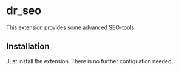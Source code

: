 # dr_seo
This extension provides some advanced SEO-tools.

## Installation
Just install the extension. There is no further configuation needed.

